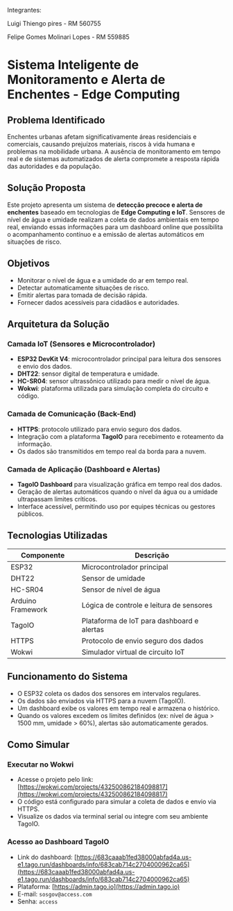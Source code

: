 
Integrantes: 

Luigi Thiengo pires - RM 560755

Felipe Gomes Molinari Lopes - RM 559885

# Sistema Inteligente de Monitoramento e Alerta de Enchentes - Edge Computing

## Problema Identificado

Enchentes urbanas afetam significativamente áreas residenciais e comerciais, causando prejuízos materiais, riscos à vida humana e problemas na mobilidade urbana. A ausência de monitoramento em tempo real e de sistemas automatizados de alerta compromete a resposta rápida das autoridades e da população.

## Solução Proposta

Este projeto apresenta um sistema de **detecção precoce e alerta de enchentes** baseado em tecnologias de **Edge Computing e IoT**. Sensores de nível de água e umidade realizam a coleta de dados ambientais em tempo real, enviando essas informações para um dashboard online que possibilita o acompanhamento contínuo e a emissão de alertas automáticos em situações de risco.

## Objetivos

- Monitorar o nível de água e a umidade do ar em tempo real.
- Detectar automaticamente situações de risco.
- Emitir alertas para tomada de decisão rápida.
- Fornecer dados acessíveis para cidadãos e autoridades.

## Arquitetura da Solução

### Camada IoT (Sensores e Microcontrolador)

- **ESP32 DevKit V4**: microcontrolador principal para leitura dos sensores e envio dos dados.
- **DHT22**: sensor digital de temperatura e umidade.
- **HC-SR04**: sensor ultrassônico utilizado para medir o nível de água.
- **Wokwi**: plataforma utilizada para simulação completa do circuito e código.

### Camada de Comunicação (Back-End)

- **HTTPS**: protocolo utilizado para envio seguro dos dados.
- Integração com a plataforma **TagoIO** para recebimento e roteamento da informação.
- Os dados são transmitidos em tempo real da borda para a nuvem.

### Camada de Aplicação (Dashboard e Alertas)

- **TagoIO Dashboard** para visualização gráfica em tempo real dos dados.
- Geração de alertas automáticos quando o nível da água ou a umidade ultrapassam limites críticos.
- Interface acessível, permitindo uso por equipes técnicas ou gestores públicos.

## Tecnologias Utilizadas

| Componente         | Descrição                                      |
|--------------------|-----------------------------------------------|
| ESP32              | Microcontrolador principal                    |
| DHT22              | Sensor de umidade                             |
| HC-SR04            | Sensor de nível de água                       |
| Arduino Framework  | Lógica de controle e leitura de sensores      |
| TagoIO             | Plataforma de IoT para dashboard e alertas    |
| HTTPS              | Protocolo de envio seguro dos dados           |
| Wokwi              | Simulador virtual de circuito IoT             |

## Funcionamento do Sistema

- O ESP32 coleta os dados dos sensores em intervalos regulares.
- Os dados são enviados via HTTPS para a nuvem (TagoIO).
- Um dashboard exibe os valores em tempo real e armazena o histórico.
- Quando os valores excedem os limites definidos (ex: nível de água > 1500 mm, umidade > 60%), alertas são automaticamente gerados.

## Como Simular

### Executar no Wokwi

- Acesse o projeto pelo link: [https://wokwi.com/projects/432500862184098817](https://wokwi.com/projects/432500862184098817)
- O código está configurado para simular a coleta de dados e envio via HTTPS.
- Visualize os dados via terminal serial ou integre com seu ambiente TagoIO.

### Acesso ao Dashboard TagoIO

- Link do dashboard: [https://683caaab1fed38000abfad4a.us-e1.tago.run/dashboards/info/683cab714c2704000962ca65](https://683caaab1fed38000abfad4a.us-e1.tago.run/dashboards/info/683cab714c2704000962ca65)
- Plataforma: [https://admin.tago.io](https://admin.tago.io)  
- E-mail: `sosgov@access.com`  
- Senha: `access`  
